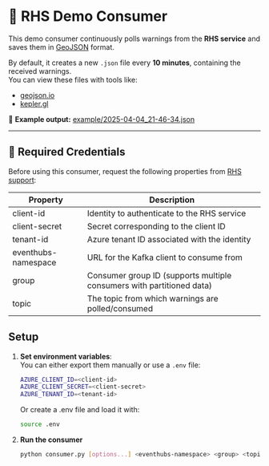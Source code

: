 # 🚨 RHS Demo Consumer

This demo consumer continuously polls warnings from the **RHS service** and saves them in [GeoJSON](https://geojson.org/) format.

By default, it creates a new `.json` file every **10 minutes**, containing the received warnings.  
You can view these files with tools like:

- [geojson.io](https://geojson.io/)
- [kepler.gl](https://kepler.gl/demo)

📁 **Example output:** [example/2025-04-04_21-46-34.json](./example/2025-04-04_21-46-34.json)

---

## 🔐 Required Credentials

Before using this consumer, request the following properties from [RHS support](https://www.bosch-mobility.com/de/loesungen/assistenzsysteme/connected-map-services/):


| Property | Description |
| - | - |
| client-id | Identity to authenticate to the RHS service |
| client-secret | Secret corresponding to the client ID|
| tenant-id | Azure tenant ID associated with the identity |
| eventhubs-namespace | URL for the Kafka client to consume from |
| group | Consumer group ID (supports multiple consumers with partitioned data) |
| topic | The topic from which warnings are polled/consumed |


## Setup

1. **Set environment variables**:  
   You can either export them manually or use a `.env` file:

   ```bash
   AZURE_CLIENT_ID=<client-id>
   AZURE_CLIENT_SECRET=<client-secret>
   AZURE_TENANT_ID=<tenant-id>
   ```
   Or create a .env file and load it with:

   ```bash
   source .env
   ```
2. **Run the consumer**
   ```bash
   python consumer.py [options...] <eventhubs-namespace> <group> <topic>
   ```


